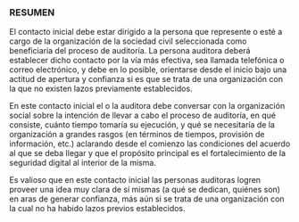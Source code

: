 ### RESUMEN
El contacto inicial debe estar dirigido a la persona que represente o esté a cargo de la organización de la sociedad civil seleccionada como beneficiaria del proceso de auditoría. La persona auditora deberá establecer dicho contacto por la vía más efectiva, sea llamada telefónica o correo electrónico, y debe en lo posible, orientarse desde el inicio bajo una actitud de apertura y confianza si es que se trata de una organización con la que no existen lazos previamente establecidos. 

En este contacto inicial el o la auditora debe conversar con la organización social sobre la intención de llevar a cabo el proceso de auditoría, en qué consiste, cuánto tiempo tomaría su ejecución, y qué se necesitaría de la organización a grandes rasgos (en términos de tiempos, provisión de información, etc.) aclarando desde el comienzo las condiciones del acuerdo al que se deba llegar y que el propósito principal es el fortalecimiento de la seguridad digital al interior de la misma.

Es valioso que en este contacto inicial las personas auditoras logren proveer una idea muy clara de sí mismas (a qué se dedican, quiénes son) en aras de generar confianza, más aún si se trata de una organización con la cual no ha habido lazos previos establecidos. 




